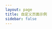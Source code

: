 ```yaml
---
layout: page
title: 自定义页面示例
sidebar: false
---
```


<form-design class="vp-raw" style="height:calc(100vh - 65px)" />